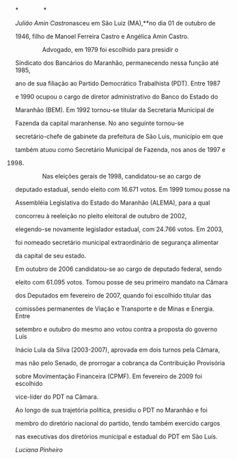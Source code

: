 

*               *



*Julião Amin Castro*nasceu em São Luiz (MA),**no dia 01 de outubro de

1946, filho de Manoel Ferreira Castro e Angélica Amin Castro.



                Advogado, em 1979 foi escolhido para presidir o

Sindicato dos Bancários do Maranhão, permanecendo nessa função até 1985,

ano de sua filiação ao Partido Democrático Trabalhista (PDT). Entre 1987

e 1990 ocupou o cargo de diretor administrativo do Banco do Estado do

Maranhão (BEM). Em 1992 tornou-se titular da Secretaria Municipal de

Fazenda da capital maranhense. No ano seguinte tornou-se

secretário-chefe de gabinete da prefeitura de São Luis, município em que

também atuou como Secretário Municipal de Fazenda, nos anos de 1997 e

1998.



                Nas eleições gerais de 1998, candidatou-se ao cargo de

deputado estadual, sendo eleito com 16.671 votos. Em 1999 tomou posse na

Assembléia Legislativa do Estado do Maranhão (ALEMA), para a qual

concorreu à reeleição no pleito eleitoral de outubro de 2002,

elegendo-se novamente legislador estadual, com 24.766 votos. Em 2003,

foi nomeado secretário municipal extraordinário de segurança alimentar

da capital de seu estado.



Em outubro de 2006 candidatou-se ao cargo de deputado federal, sendo

eleito com 61.095 votos. Tomou posse de seu primeiro mandato na Câmara

dos Deputados em fevereiro de 2007, quando foi escolhido titular das

comissões permanentes de Viação e Transporte e de Minas e Energia. Entre

setembro e outubro do mesmo ano votou contra a proposta do governo Luís

Inácio Lula da Silva (2003-2007), aprovada em dois turnos pela Câmara,

mas não pelo Senado, de prorrogar a cobrança da Contribuição Provisória

sobre Movimentação Financeira (CPMF). Em fevereiro de 2009 foi escolhido

vice-líder do PDT na Câmara.



Ao longo de sua trajetória política, presidiu o PDT no Maranhão e foi

membro do diretório nacional do partido, tendo também exercido cargos

nas executivas dos diretórios municipal e estadual do PDT em São Luís.



*Luciana Pinheiro*



 



